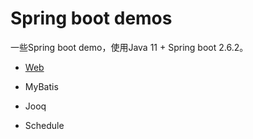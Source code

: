 # Spring boot demos

一些Spring boot demo，使用Java 11 + Spring boot 2.6.2。

- [Web](./web)

- MyBatis

- Jooq

- Schedule
